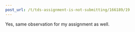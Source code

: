 ```yaml
---
post_url: /t/tds-assignment-is-not-submitting/166189/19
---
```

Yes, same observation for my assignment as well.